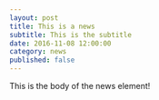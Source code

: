 ```yaml
---
layout: post
title: This is a news
subtitle: This is the subtitle
date: 2016-11-08 12:00:00
category: news
published: false
---
```


This is the body of the news element! 